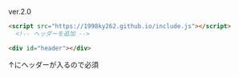 ver.2.0
~~~html
<script src="https://1998ky262.github.io/include.js"></script>
  <!-- ヘッダーを追加 -->
~~~
~~~html
<div id="header"></div>
~~~
↑にヘッダーが入るので必須
